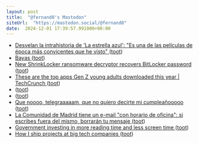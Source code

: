 ```yaml
---
layout: post
title:  "@fernand0's Mastodon"
siteUrl:  "https://mastodon.social/@fernand0"
date:  2024-12-01 17:39:57.991000+00:00
---
```

*  [Desvelan la intrahistoria de 'La estrella azul': "Es una de las películas de época más convicentes que he visto" ](https://www.elperiodicodearagon.com/cultura/2024/11/19/desvelan-intrahistoria-la-estrella-azul-una-peliculas-epoca-mas-convincentes-que-he-visto-cine-aragones-111819842.htm) ([toot](https://mastodon.social/@fernand0/113578789961063081))
*  [Bayas ](https://www.flickr.com/photos/fernand0/54148586651) ([toot](https://mastodon.social/@fernand0/113578563903051768))
*  [New ShrinkLocker ransomware decryptor recovers BitLocker password ](https://www.bleepingcomputer.com/news/security/new-shrinklocker-ransomware-decryptor-recovers-bitlocker-password) ([toot](https://mastodon.social/@fernand0/113578563875515434))
*  [These are the top apps Gen Z young adults downloaded this year \| TechCrunch ](https://techcrunch.com/2024/11/10/these-are-the-top-apps-gen-z-young-adults-downloaded-this-year) ([toot](https://mastodon.social/@fernand0/113578229802795644))
*  [ ](https://mastodon.social/@joseli) ([toot](https://mastodon.social/@fernand0/113577728730639145))
*  [ ](https://mastodon.nu/@proteusbcn) ([toot](https://mastodon.social/@fernand0/113577727884324991))
*  [Que noooo, telegraaaaam, que no quiero decirte mi cumpleañooooo ](https://mastodon.social/@fernand0/113577717879283355) ([toot](https://mastodon.social/@fernand0/113577717879283355))
*  [La Comunidad de Madrid tiene un e-mail "con horario de oficina": si escribes fuera del mismo, borrarán tu mensaje ](https://www.genbeta.com/actualidad/comunidad-madrid-tiene-e-mail-horario-oficina-escribes-fuera-borraran-tu-mensaj) ([toot](https://mastodon.social/@fernand0/113577596775053691))
*  [Government investing in more reading time and less screen time ](https://www.government.se/articles/2024/02/government-investing-in-more-reading-time-and-less-screen-time) ([toot](https://mastodon.social/@fernand0/113577342875794070))
*  [How I ship projects at big tech companies ](https://www.seangoedecke.com/how-to-ship) ([toot](https://mastodon.social/@fernand0/113576999451099705))
